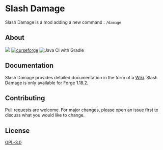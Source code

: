# Slash Damage #

Slash Damage is a mod adding a new command : `/damage`

## About
[![](https://jitpack.io/v/Max094Reikeb/Slash-Damage.svg)](https://jitpack.io/#Max094Reikeb/Slash-Damage)
[![curseforge](http://cf.way2muchnoise.eu/versions/624239.svg)](https://www.curseforge.com/minecraft/mc-mods/maxilib)
![Java CI with Gradle](https://github.com/Max094Reikeb/Slash-Damage/workflows/Java%20CI%20with%20Gradle/badge.svg?branch=1.18.2-FORGE)

## Documentation
Slash Damage provides detailed documentation in the form of a [Wiki](https://max094reikeb.gitbook.io/slash_damage/). Slash Damage is only available for Forge 1.18.2.

## Contributing
Pull requests are welcome. For major changes, please open an issue first to discuss what you would like to change.

## License
[GPL-3.0](https://opensource.org/licenses/GPL-3.0)
